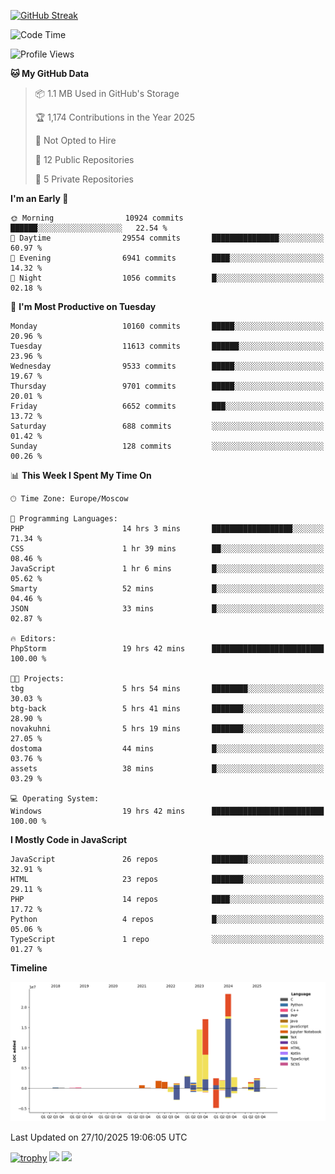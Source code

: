 [![GitHub Streak](https://github-readme-streak-stats.herokuapp.com/?user=yogik10)](https://git.io/streak-stats)
<!--START_SECTION:waka-->
![Code Time](http://img.shields.io/badge/Code%20Time-1%2C763%20hrs%208%20mins-blue)

![Profile Views](http://img.shields.io/badge/Profile%20Views-3-blue)

**🐱 My GitHub Data** 

> 📦 1.1 MB Used in GitHub's Storage 
 > 
> 🏆 1,174 Contributions in the Year 2025
 > 
> 🚫 Not Opted to Hire
 > 
> 📜 12 Public Repositories 
 > 
> 🔑 5 Private Repositories 
 > 
**I'm an Early 🐤** 

```text
🌞 Morning                10924 commits       ██████░░░░░░░░░░░░░░░░░░░   22.54 % 
🌆 Daytime                29554 commits       ███████████████░░░░░░░░░░   60.97 % 
🌃 Evening                6941 commits        ████░░░░░░░░░░░░░░░░░░░░░   14.32 % 
🌙 Night                  1056 commits        █░░░░░░░░░░░░░░░░░░░░░░░░   02.18 % 
```
📅 **I'm Most Productive on Tuesday** 

```text
Monday                   10160 commits       █████░░░░░░░░░░░░░░░░░░░░   20.96 % 
Tuesday                  11613 commits       ██████░░░░░░░░░░░░░░░░░░░   23.96 % 
Wednesday                9533 commits        █████░░░░░░░░░░░░░░░░░░░░   19.67 % 
Thursday                 9701 commits        █████░░░░░░░░░░░░░░░░░░░░   20.01 % 
Friday                   6652 commits        ███░░░░░░░░░░░░░░░░░░░░░░   13.72 % 
Saturday                 688 commits         ░░░░░░░░░░░░░░░░░░░░░░░░░   01.42 % 
Sunday                   128 commits         ░░░░░░░░░░░░░░░░░░░░░░░░░   00.26 % 
```


📊 **This Week I Spent My Time On** 

```text
🕑︎ Time Zone: Europe/Moscow

💬 Programming Languages: 
PHP                      14 hrs 3 mins       ██████████████████░░░░░░░   71.34 % 
CSS                      1 hr 39 mins        ██░░░░░░░░░░░░░░░░░░░░░░░   08.46 % 
JavaScript               1 hr 6 mins         █░░░░░░░░░░░░░░░░░░░░░░░░   05.62 % 
Smarty                   52 mins             █░░░░░░░░░░░░░░░░░░░░░░░░   04.46 % 
JSON                     33 mins             █░░░░░░░░░░░░░░░░░░░░░░░░   02.87 % 

🔥 Editors: 
PhpStorm                 19 hrs 42 mins      █████████████████████████   100.00 % 

🐱‍💻 Projects: 
tbg                      5 hrs 54 mins       ████████░░░░░░░░░░░░░░░░░   30.03 % 
btg-back                 5 hrs 41 mins       ███████░░░░░░░░░░░░░░░░░░   28.90 % 
novakuhni                5 hrs 19 mins       ███████░░░░░░░░░░░░░░░░░░   27.05 % 
dostoma                  44 mins             █░░░░░░░░░░░░░░░░░░░░░░░░   03.76 % 
assets                   38 mins             █░░░░░░░░░░░░░░░░░░░░░░░░   03.29 % 

💻 Operating System: 
Windows                  19 hrs 42 mins      █████████████████████████   100.00 % 
```

**I Mostly Code in JavaScript** 

```text
JavaScript               26 repos            ████████░░░░░░░░░░░░░░░░░   32.91 % 
HTML                     23 repos            ███████░░░░░░░░░░░░░░░░░░   29.11 % 
PHP                      14 repos            ████░░░░░░░░░░░░░░░░░░░░░   17.72 % 
Python                   4 repos             █░░░░░░░░░░░░░░░░░░░░░░░░   05.06 % 
TypeScript               1 repo              ░░░░░░░░░░░░░░░░░░░░░░░░░   01.27 % 
```



**Timeline**

![Lines of Code chart](https://raw.githubusercontent.com/Yogik10/Yogik10/main/assets/bar_graph.png)


 Last Updated on 27/10/2025 19:06:05 UTC
<!--END_SECTION:waka-->
[![trophy](https://github-profile-trophy.vercel.app/?username=yogik10)](https://github.com/ryo-ma/github-profile-trophy)
![](https://github-profile-summary-cards.vercel.app/api/cards/profile-details?username=yogik10&theme=solarized_dark)
![](https://github-profile-summary-cards.vercel.app/api/cards/most-commit-language?username=yogik10&theme=solarized_dark)


